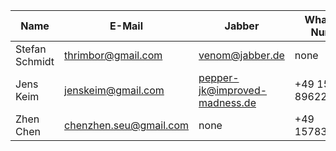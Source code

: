 Name           | E-Mail             | Jabber                                                                | WhatsApp Number
-------------- | ------------------ | --------------------------------------------------------------------- | ------------------
Stefan Schmidt | thrimbor@gmail.com | [venom@jabber.de](xmpp:venom@jabber.de)                               | none
Jens Keim      | jenskeim@gmail.com | [pepper-jk@improved-madness.de](xmpp:pepper-jk@improved-madness.de)   | +49 1525 8962259
Zhen Chen  | chenzhen.seu@gmail.com | none                                                                  | +49 15783141182
